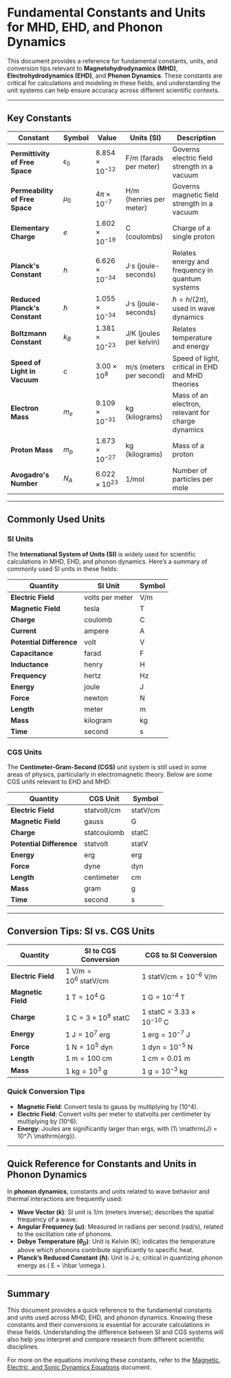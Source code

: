 # Fundamental Constants and Units for MHD, EHD, and Phonon Dynamics

This document provides a reference for fundamental constants, units, and conversion tips relevant to **Magnetohydrodynamics (MHD)**, **Electrohydrodynamics (EHD)**, and **Phonon Dynamics**. These constants are critical for calculations and modeling in these fields, and understanding the unit systems can help ensure accuracy across different scientific contexts.

---

## Key Constants

| Constant                         | Symbol      | Value                        | Units (SI)            | Description                                     |
|----------------------------------|-------------|------------------------------|------------------------|-------------------------------------------------|
| **Permittivity of Free Space**   | $\epsilon_0$ | $8.854 \times 10^{-12}$      | F/m (farads per meter) | Governs electric field strength in a vacuum     |
| **Permeability of Free Space**   | $\mu_0$     | $4\pi \times 10^{-7}$        | H/m (henries per meter) | Governs magnetic field strength in a vacuum     |
| **Elementary Charge**            | $e$         | $1.602 \times 10^{-19}$      | C (coulombs)          | Charge of a single proton                       |
| **Planck's Constant**            | $h$         | $6.626 \times 10^{-34}$      | J·s (joule-seconds)   | Relates energy and frequency in quantum systems |
| **Reduced Planck's Constant**    | $\hbar$     | $1.055 \times 10^{-34}$      | J·s (joule-seconds)   | $\hbar = h / (2\pi)$, used in wave dynamics     |
| **Boltzmann Constant**           | $k_B$       | $1.381 \times 10^{-23}$      | J/K (joules per kelvin)| Relates temperature and energy                  |
| **Speed of Light in Vacuum**     | $c$         | $3.00 \times 10^8$           | m/s (meters per second) | Speed of light, critical in EHD and MHD theories|
| **Electron Mass**                | $m_e$       | $9.109 \times 10^{-31}$      | kg (kilograms)        | Mass of an electron, relevant for charge dynamics|
| **Proton Mass**                  | $m_p$       | $1.673 \times 10^{-27}$      | kg (kilograms)        | Mass of a proton                                |
| **Avogadro's Number**            | $N_A$       | $6.022 \times 10^{23}$       | 1/mol                 | Number of particles per mole                    |

---

## Commonly Used Units

### SI Units

The **International System of Units (SI)** is widely used for scientific calculations in MHD, EHD, and phonon dynamics. Here’s a summary of commonly used SI units in these fields:

| Quantity                  | SI Unit       | Symbol     |
|---------------------------|---------------|------------|
| **Electric Field**        | volts per meter | V/m       |
| **Magnetic Field**        | tesla          | T         |
| **Charge**                | coulomb        | C         |
| **Current**               | ampere         | A         |
| **Potential Difference**  | volt           | V         |
| **Capacitance**           | farad          | F         |
| **Inductance**            | henry          | H         |
| **Frequency**             | hertz          | Hz        |
| **Energy**                | joule          | J         |
| **Force**                 | newton         | N         |
| **Length**                | meter          | m         |
| **Mass**                  | kilogram       | kg        |
| **Time**                  | second         | s         |

### CGS Units

The **Centimeter-Gram-Second (CGS)** unit system is still used in some areas of physics, particularly in electromagnetic theory. Below are some CGS units relevant to EHD and MHD:

| Quantity                  | CGS Unit           | Symbol     |
|---------------------------|--------------------|------------|
| **Electric Field**        | statvolt/cm       | statV/cm   |
| **Magnetic Field**        | gauss             | G          |
| **Charge**                | statcoulomb       | statC      |
| **Potential Difference**  | statvolt          | statV      |
| **Energy**                | erg               | erg        |
| **Force**                 | dyne              | dyn        |
| **Length**                | centimeter        | cm         |
| **Mass**                  | gram              | g          |
| **Time**                  | second            | s          |

---

## Conversion Tips: SI vs. CGS Units

| Quantity                  | SI to CGS Conversion                             | CGS to SI Conversion                             |
|---------------------------|--------------------------------------------------|--------------------------------------------------|
| **Electric Field**        | $1\ \mathrm{V/m} = 10^6\ \mathrm{statV/cm}$     | $1\ \mathrm{statV/cm} = 10^{-6}\ \mathrm{V/m}$  |
| **Magnetic Field**        | $1\ \mathrm{T} = 10^4\ \mathrm{G}$              | $1\ \mathrm{G} = 10^{-4}\ \mathrm{T}$           |
| **Charge**                | $1\ \mathrm{C} = 3 \times 10^9\ \mathrm{statC}$ | $1\ \mathrm{statC} = 3.33 \times 10^{-10}\ \mathrm{C}$ |
| **Energy**                | $1\ \mathrm{J} = 10^7\ \mathrm{erg}$            | $1\ \mathrm{erg} = 10^{-7}\ \mathrm{J}$         |
| **Force**                 | $1\ \mathrm{N} = 10^5\ \mathrm{dyn}$            | $1\ \mathrm{dyn} = 10^{-5}\ \mathrm{N}$         |
| **Length**                | $1\ \mathrm{m} = 100\ \mathrm{cm}$              | $1\ \mathrm{cm} = 0.01\ \mathrm{m}$             |
| **Mass**                  | $1\ \mathrm{kg} = 10^3\ \mathrm{g}$             | $1\ \mathrm{g} = 10^{-3}\ \mathrm{kg}$          |

### Quick Conversion Tips
- **Magnetic Field**: Convert tesla to gauss by multiplying by \(10^4\).
- **Electric Field**: Convert volts per meter to statvolts per centimeter by multiplying by \(10^6\).
- **Energy**: Joules are significantly larger than ergs, with \(1\ \mathrm{J} = 10^7\ \mathrm{erg}\).

---

## Quick Reference for Constants and Units in Phonon Dynamics

In **phonon dynamics**, constants and units related to wave behavior and thermal interactions are frequently used:

- **Wave Vector ($k$)**: SI unit is 1/m (meters inverse); describes the spatial frequency of a wave.
- **Angular Frequency ($\omega$)**: Measured in radians per second (rad/s), related to the oscillation rate of phonons.
- **Debye Temperature ($\theta_D$)**: Unit is Kelvin (K); indicates the temperature above which phonons contribute significantly to specific heat.
- **Planck’s Reduced Constant ($\hbar$)**: Unit is J·s; critical in quantizing phonon energy as \( E = \hbar \omega \).

---

## Summary

This document provides a quick reference to the fundamental constants and units used across MHD, EHD, and phonon dynamics. Knowing these constants and their conversions is essential for accurate calculations in these fields. Understanding the difference between SI and CGS systems will also help you interpret and compare research from different scientific disciplines.

For more on the equations involving these constants, refer to the [Magnetic, Electric, and Sonic Dynamics Equations](Magnetic_Electric_Sonic_Dynamics_Equations.md) document.

